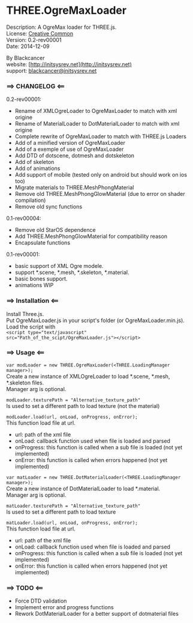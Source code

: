 THREE.OgreMaxLoader  
==========  
  
Description: A OgreMax loader for THREE.js.  
License: [Creative Common](http://creativecommons.org/licenses/by/3.0/legalcode)  
Version: 0.2-rev00001  
Date: 2014-12-09  
  
By Blackcancer  
website: [http://initsysrev.net](http://initsysrev.net)  
support: [blackcancer@initsysrev.net](mailto:blackcancer@initsysrev.net)  
  
### ==> CHANGELOG <==  
0.2-rev00001:  
-	Rename of XMLOgreLoader to OgreMaxLoader to match with xml origine  
-	Rename of MaterialLoader to DotMaterialLoader to match with xml origine  
-	Complete rewrite of OgreMaxLoader to match with THREE.js Loaders  
-	Add of a minified version of OgreMaxLoader  
-	Add of a exemple of use of OgreMaxLoader  
-	Add DTD of dotscene, dotmesh and dotskeleton  
-	Add of skeleton  
-	Add of animations  
-	Add support of mobile (tested only on android but should work on ios too)  
-	Migrate materials to THREE.MeshPhongMaterial  
-	Remove old THREE.MeshPhongGlowMaterial (due to error on shader compilation)  
-	Remove old sync functions  
  
0.1-rev00004:  
-	Remove old StarOS dependence  
-	Add THREE.MeshPhongGlowMaterial for compatibility reason  
-	Encapsulate functions  
  
0.1-rev00001:  
-	basic support of XML Ogre modele.  
-	support *.scene, *.mesh, *.skeleton, *.material.  
-	basic bones support.  
-	animations WIP  
  
  
### ==> Installation <==
Install Three.js.  
Put OgreMaxLoader.js in your script's folder (or OgreMaxLoader.min.js).  
Load the script with  
`<script type="text/javascript" src="Path_of_the_scipt/OgreMaxLoader.js"></script>`  
  
  
### ==> Usage <==
`var modLoader = new THREE.OgreMaxLoader(<THREE.LoadingManager manager>);`  
Create a new instance of XMLOgreLoader to load *.scene, *.mesh, *.skeleton files.  
Manager arg is optional.  
  
`modLoader.texturePath = "Alternative_texture_path"`  
Is used to set a different path to load texture (not the material)  
  
`modLoader.load(url, onLoad, onProgress, onError);`  
This function load file at url.  
-	url: path of the xml file  
-	onLoad: callback function used when file is loaded and parsed  
-	onProgress: this function is called when a sub file is loaded (not yet implemented)  
-	onError: this function is called when errors happened (not yet implemented)  
  
  
`var matLoader = new THREE.DotMaterialLoader(<THREE.LoadingManager manager>);`  
Create a new instance of DotMaterialLoader to load *.material.  
Manager arg is optional.  
  
`matLoader.texturePath = "Alternative_texture_path"`  
Is used to set a different path to load texture  
  
`matLoader.load(url, onLoad, onProgress, onError);`  
This function load file at url.  
-	url: path of the xml file  
-	onLoad: callback function used when file is loaded and parsed  
-	onProgress: this function is called when a sub file is loaded (not yet implemented)  
-	onError: this function is called when errors happened (not yet implemented)  
  
  
### ==> TODO <==  
-	Force DTD validation  
-	Implement error and progress functions  
-	Rework DotMaterialLoader for a better support of dotmaterial files  
